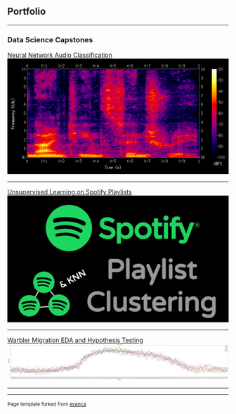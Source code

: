 ## Portfolio

---

### Data Science Capstones

[Neural Network Audio Classification](https://github.com/georgetballa/Audio_Instrument_Classifier)
<img src="images/specsample.png"/>

---
[Unsupervised Learning on Spotify Playlists](https://github.com/georgetballa/Spotify_Clustering)
<img src="images/spotify_clustering.png"/>

---
[Warbler Migration EDA and Hypothesis Testing](https://github.com/georgetballa/Warbler_Migration)
<img src="images/5_years_migrations.jpg"/>

---



---
<p style="font-size:11px">Page template forked from <a href="https://github.com/evanca/quick-portfolio">evanca</a></p>
<!-- Remove above link if you don't want to attibute -->
